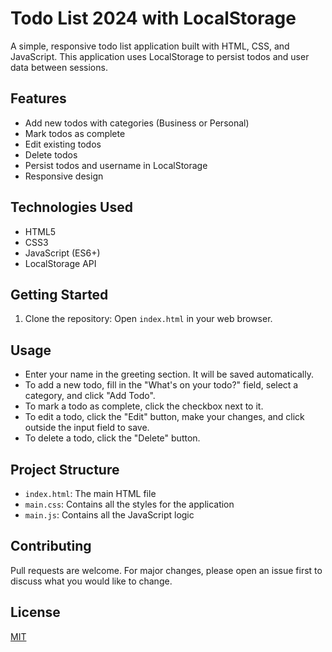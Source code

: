 # Todo List 2024 with LocalStorage

A simple, responsive todo list application built with HTML, CSS, and JavaScript. This application uses LocalStorage to persist todos and user data between sessions.

## Features

- Add new todos with categories (Business or Personal)
- Mark todos as complete
- Edit existing todos
- Delete todos
- Persist todos and username in LocalStorage
- Responsive design

## Technologies Used

- HTML5
- CSS3
- JavaScript (ES6+)
- LocalStorage API

## Getting Started

1. Clone the repository: Open `index.html` in your web browser.

## Usage

- Enter your name in the greeting section. It will be saved automatically.
- To add a new todo, fill in the "What's on your todo?" field, select a category, and click "Add Todo".
- To mark a todo as complete, click the checkbox next to it.
- To edit a todo, click the "Edit" button, make your changes, and click outside the input field to save.
- To delete a todo, click the "Delete" button.

## Project Structure

- `index.html`: The main HTML file
- `main.css`: Contains all the styles for the application
- `main.js`: Contains all the JavaScript logic

## Contributing

Pull requests are welcome. For major changes, please open an issue first to discuss what you would like to change.

## License

[MIT](https://choosealicense.com/licenses/mit/)
